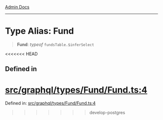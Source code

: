 [Admin Docs](/)

***

# Type Alias: Fund

> **Fund**: *typeof* `fundsTable.$inferSelect`

<<<<<<< HEAD
## Defined in

[src/graphql/types/Fund/Fund.ts:4](https://github.com/NishantSinghhhhh/talawa-api/blob/ff0f1d6ae21d3428519b64e42fe3bfdff573cb6e/src/graphql/types/Fund/Fund.ts#L4)
=======
Defined in: [src/graphql/types/Fund/Fund.ts:4](https://github.com/PalisadoesFoundation/talawa-api/blob/37e2d6abe1cabaa02f97a3c6c418b81e8fcb5a13/src/graphql/types/Fund/Fund.ts#L4)
>>>>>>> develop-postgres
